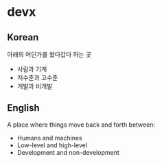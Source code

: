 # devx

## Korean
아래의 어딘가를 왔다갔다 하는 곳

- 사람과 기계
- 저수준과 고수준
- 개발과 비개발

## English
A place where things move back and forth between:

- Humans and machines
- Low-level and high-level
- Development and non-development
